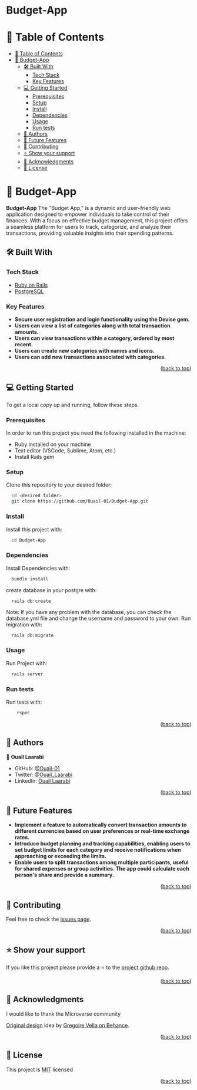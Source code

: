 # Budget-App

<!-- TABLE OF CONTENTS -->

# 📗 Table of Contents

- [📗 Table of Contents](#-table-of-contents)
- [📖 Budget-App ](#-rails-Budget-App-)
  - [🛠 Built With ](#-built-with-)
    - [Tech Stack ](#tech-stack-)
    - [Key Features ](#key-features-)
  - [💻 Getting Started ](#-getting-started-)
    - [Prerequisites](#prerequisites)
    - [Setup](#setup)
    - [Install](#install)
    - [Dependencies](#dependencies)
    - [Usage](#usage)
    - [Run tests](#run-tests)
  - [👥 Authors ](#-authors-)
  - [🔭 Future Features ](#-future-features-)
  - [🤝 Contributing ](#-contributing-)
  - [⭐️ Show your support ](#️-show-your-support-)
  - [🙏 Acknowledgments ](#-acknowledgments-)
  - [📝 License ](#-license-)

<!-- PROJECT DESCRIPTION -->

# 📖 Budget-App <a name="about-project"></a>

**Budget-App** The "Budget App," is a dynamic and user-friendly web application designed to empower individuals to take control of their finances. With a focus on effective budget management, this project offers a seamless platform for users to track, categorize, and analyze their transactions, providing valuable insights into their spending patterns.

## 🛠 Built With <a name="built-with"></a>

### Tech Stack <a name="tech-stack"></a>

  <ul>
    <li><a href="https://rubyonrails.org/">Ruby on Rails</a></li>
    <li><a href="https://www.postgresql.org/">PostgreSQL</a></li>
  </ul>

<!-- Features -->

### Key Features <a name="key-features"></a>

- **Secure user registration and login functionality using the Devise gem.**
- **Users can view a list of categories along with total transaction amounts.**
- **Users can view transactions within a category, ordered by most recent.**
- **Users can create new categories with names and icons.**
- **Users can add new transactions associated with categories.**

<p align="right">(<a href="#readme-top">back to top</a>)</p>

<!-- GETTING STARTED -->

## 💻 Getting Started <a name="getting-started"></a>

To get a local copy up and running, follow these steps.

### Prerequisites

In order to run this project you need the following installed in the machine:

<ul>
<li>Ruby installed on your machine</li>
<li>Text editor (VSCode, Sublime, Atom, etc.)</li>
<li>Install Rails gem</li>
</ul>

### Setup

Clone this repository to your desired folder:

```sh
  cd <desired folder>
  git clone https://github.com/Ouail-01/Budget-App.git
```

### Install

Install this project with:

```sh
  cd Budget-App
```

### Dependencies

Install Dependencies with:

```sh
  bundle install
```

create database in your postgre with:

```
  rails db:create
```

Note: If you have any problem with the database, you can check the database.yml file and change the username and password to your own. Run migration with:

```sh
  rails db:migrate
```

### Usage

Run Project with:

```sh
  rails server
```

### Run tests

Run tests with:

```sh
    rspec
```

<p align="right">(<a href="#readme-top">back to top</a>)</p>

<!-- AUTHORS -->

## 👥 Authors <a name="authors"></a>

👤 **Ouail Laarabi**

 - GitHub: [@Ouail-01](https://github.com/Ouail-01?tab=overview&from=2023-01-01&to=2023-01-02)
 - Twitter: [@Ouail_Laarabi](https://twitter.com/Ouail_Laarabi)
 - LinkedIn: [Ouail Laarabi](https://www.linkedin.com/in/ouail-laarabi-53203b250/)

<p align="right">(<a href="#readme-top">back to top</a>)</p>

<!-- FUTURE FEATURES -->

## 🔭 Future Features <a name="future-features"></a>

- **Implement a feature to automatically convert transaction amounts to different currencies based on user preferences or real-time exchange rates.**
- **Introduce budget planning and tracking capabilities, enabling users to set budget limits for each category and receive notifications when approaching or exceeding the limits.**
- **Enable users to split transactions among multiple participants, useful for shared expenses or group activities. The app could calculate each person's share and provide a summary.**

<p align="right">(<a href="#readme-top">back to top</a>)</p>

<!-- CONTRIBUTING -->

## 🤝 Contributing <a name="contributing"></a>

Feel free to check the [issues page](../../issues/).

<p align="right">(<a href="#readme-top">back to top</a>)</p>

<!-- SUPPORT -->

## ⭐️ Show your support <a name="support"></a>

If you like this project please provide a ⭐️ to the [project github repo](https://github.com/Ouail-01/Budget-App).

<p align="right">(<a href="#readme-top">back to top</a>)</p>

<!-- ACKNOWLEDGEMENTS -->

## 🙏 Acknowledgments <a name="acknowledgements"></a>

I would like to thank the Microverse community

[Original design](https://www.behance.net/gallery/19759151/Snapscan-iOs-design-and-branding?tracking_source=) idea by [Gregoire Vella on Behance](https://www.behance.net/gregoirevella).

<p align="right">(<a href="#readme-top">back to top</a>)</p>

<!-- LICENSE -->

## 📝 License <a name="license"></a>

This project is [MIT](./LICENSE) licensed

<p align="right">(<a href="#readme-top">back to top</a>)</p>
